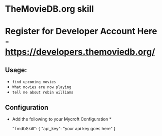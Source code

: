 # TheMovieDB.org skill

# Register for Developer Account Here - https://developers.themoviedb.org/

## Usage:
* `find upcoming movies`
* `What movies are now playing`
* `tell me about robin williams`

## Configuration
* Add the following to your Mycroft Configuration *

  "TmdbSkill": {
    "api_key": "your api key goes here"
  }

